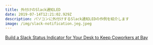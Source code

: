 ```yaml
---
title: 外付けのSlack通知LED
date: 2019-07-14T12:21:02.929Z
description: パソコンに外付けするSlack通知LEDの作例を紹介します
image: /img/slack-notification.jeg.jpeg
---
```

[Build a Slack Status Indicator for Your Desk to Keep Coworkers at Bay](https://blog.hackster.io/build-a-slack-status-indicator-for-your-desk-to-keep-coworkers-at-bay-ea3a229be1f9)
